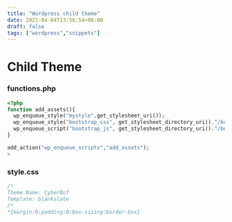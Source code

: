 ```yaml
---
title: "Wordpress child theme"
date: 2021-04-04T23:56:54+08:00
draft: false
tags: ["wordpress","snippets"]
---
```

# Child Theme 

### functions.php

```php
<?php
function add_assets(){
  wp_enqueue_style("mystyle",get_stylesheet_uri());
  wp_enqueue_style("bootstrap_css", get_stylesheet_directory_uri()."/bootstrap.min.css");
  wp_enqueue_script("bootstrap_js", get_stylesheet_directory_uri()."/bootstrap.min.js");
}

add_action("wp_enqueue_scripts","add_assets");
>
```

### style.css

```css
/*
Theme Name: CyberBuf
Template: blankslate
/*
*{margin:0;padding:0;box-sizing:border-box}
```